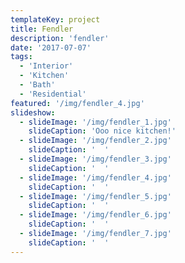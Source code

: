 ```yaml
---
templateKey: project
title: Fendler
description: 'fendler'
date: '2017-07-07'
tags:
  - 'Interior'
  - 'Kitchen'
  - 'Bath'
  - 'Residential'
featured: '/img/fendler_4.jpg'
slideshow:
  - slideImage: '/img/fendler_1.jpg'
    slideCaption: 'Ooo nice kitchen!'
  - slideImage: '/img/fendler_2.jpg'
    slideCaption: '  '
  - slideImage: '/img/fendler_3.jpg'
    slideCaption: '  '
  - slideImage: '/img/fendler_4.jpg'
    slideCaption: '  '
  - slideImage: '/img/fendler_5.jpg'
    slideCaption: '  '
  - slideImage: '/img/fendler_6.jpg'
    slideCaption: '  '
  - slideImage: '/img/fendler_7.jpg'
    slideCaption: '  '
---
```

